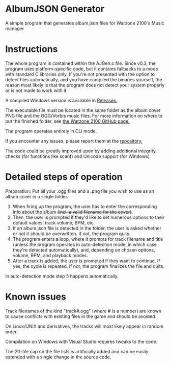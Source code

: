 # AlbumJSON Generator
A simple program that generates album.json files for Warzone 2100's Music manager

# Instructions
The whole program is contained within the AJGen.c file. Since v0.3, the program uses platform-specific code, but it contains fallbacks to a mode with standard C libraries only. If you're not presented with the option to detect files automatically, and you have compiled the binaries yourself, the reason most likely is that the program does not detect your system properly or is not made to work with it.

A compiled Windows version is available in [Releases.](https://github.com/Boris-Dimov/AlbumJSON_Generator/releases)

The executable file must be located in the same folder as the album cover PNG file and the OGG/Vorbis music files. 
For more information on where to put the finished folder, see [the Warzone 2100 GitHub page.](https://github.com/Warzone2100/warzone2100)

The program operates entirely in CLI mode.

If you encounter any issues, please report them at the [repository.](https://github.com/Boris-Dimov/AlbumJSON_Generator)

The code could be greatly improved upon by adding additional integrity checks (for functions like scanf) and Unicode support (for Windows)

# Detailed steps of operation
Preparation: Put all your .ogg files and a .png file you wish to use as an album cover in a single folder.

1. When firing up the program, the user has to enter the corresponding info about the album ~~(incl. a valid filename for the cover)~~.
2. Then, the user is prompted if they'd like to set numerous options to their default values: track volume, BPM, etc.
3. If an album.json file is detected in the folder, the user is asked whether or not it should be overwritten. If not, the program quits.
4. The program enters a loop, where it prompts for track filename and title (unless the program operates in auto-detection mode, in which case they're detected automatically), and, depending on chosen options, volume, BPM, and playback modes.
5. After a track is added, the user is prompted if they want to continue. If yes, the cycle is repeated. If not, the program finalizes the file and quits.

In auto-detection mode step 5 happens automatically.

# Known issues
Track filenames of the kind "track#.ogg" (where # is a number) are known to cause conflicts with existing files in the game and should be avoided.

On Linux/UNIX and derivatives, the tracks will most likely appear in random order.

Compilation on Windows with Visual Studio requires tweaks to the code.

The 20-file cap on the file lists is artificially added and can be easily extended with a single change in the source code.
